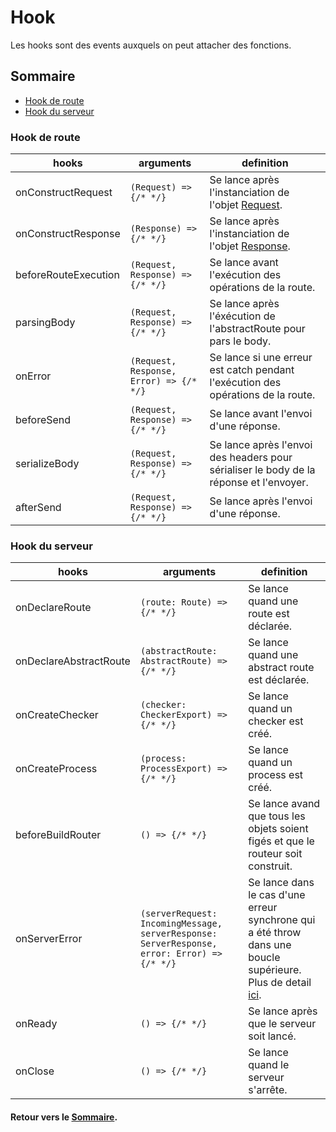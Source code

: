 # Hook
Les hooks sont des events auxquels on peut attacher des fonctions.

## Sommaire
- [Hook de route](#hook-de-route)
- [Hook du serveur](#hook-du-serveur)

### Hook de route
hooks|arguments|definition
---|---|---
onConstructRequest|`(Request) => {/* */}`|Se lance après l'instanciation de l'objet [Request](./Request.md).
onConstructResponse|`(Response) => {/* */}`|Se lance après l'instanciation de l'objet [Response](./Response.md).
beforeRouteExecution|`(Request, Response) => {/* */}`|Se lance avant l'exécution des opérations de la route.
parsingBody|`(Request, Response) => {/* */}`|Se lance après l'éxécution de l'abstractRoute pour pars le body.
onError|`(Request, Response, Error) => {/* */}`|Se lance si une erreur est catch pendant l'exécution des opérations de la route.
beforeSend|`(Request, Response) => {/* */}`|Se lance avant l'envoi d'une réponse.
serializeBody|`(Request, Response) => {/* */}`|Se lance après l'envoi des headers pour sérialiser le body de la réponse et l'envoyer.
afterSend|`(Request, Response) => {/* */}`|Se lance après l'envoi d'une réponse.

### Hook du serveur
hooks|arguments|definition
---|---|---
onDeclareRoute|`(route: Route) => {/* */}`|Se lance quand une route est déclarée.
onDeclareAbstractRoute|`(abstractRoute: AbstractRoute) => {/* */}`|Se lance quand une abstract route est déclarée.
onCreateChecker|`(checker: CheckerExport) => {/* */}`|Se lance quand un checker est créé.
onCreateProcess|`(process: ProcessExport) => {/* */}`|Se lance quand un process est créé.
beforeBuildRouter|`() => {/* */}`|Se lance avand que tous les objets soient figés et que le routeur soit construit.
onServerError|`(serverRequest: IncomingMessage, serverResponse: ServerResponse, error: Error) => {/* */}`|Se lance dans le cas d'une erreur synchrone qui a été throw dans une boucle supérieure. Plus de detail [ici](./Route.md#cycle-dexécution).
onReady|`() => {/* */}`|Se lance après que le serveur soit lancé.
onClose|`() => {/* */}`|Se lance quand le serveur s'arrête.

#### Retour vers le [Sommaire](#sommaire).